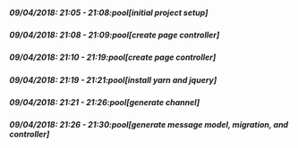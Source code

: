 
##### 09/04/2018: 21:05 - 21:08:pool[initial project setup]

##### 09/04/2018: 21:08 - 21:09:pool[create page controller]

##### 09/04/2018: 21:10 - 21:19:pool[create page controller]

##### 09/04/2018: 21:19 - 21:21:pool[install yarn and jquery]

##### 09/04/2018: 21:21 - 21:26:pool[generate channel]

##### 09/04/2018: 21:26 - 21:30:pool[generate message model, migration, and controller]
